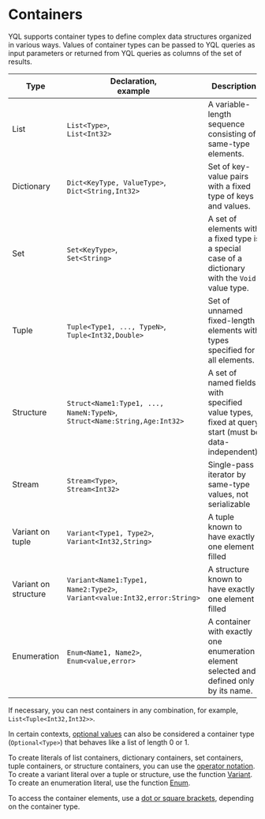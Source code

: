 # Containers

YQL supports container types to define complex data structures organized in various ways.
Values of container types can be passed to YQL queries as input parameters or returned from YQL queries as columns of the set of results.

<!-- Container types cannot be used as data types for table columns. -->

| Type | Declaration,<br/>example | Description |
| ------------ | ---------------- | ------------- |
| List | `List<Type>`,<br/>`List<Int32>` | A variable-length sequence consisting of same-type elements. |
| Dictionary | `Dict<KeyType, ValueType>`,<br/>`Dict<String,Int32>` | Set of key-value pairs with a fixed type of keys and values. |
| Set | `Set<KeyType>`,<br/>`Set<String>` | A set of elements with a fixed type is a special case of a dictionary with the `Void` value type. |
| Tuple | `Tuple<Type1, ..., TypeN>`,<br/>`Tuple<Int32,Double>` | Set of unnamed fixed-length elements with types specified for all elements. |
| Structure | `Struct<Name1:Type1, ..., NameN:TypeN>`,<br/> `Struct<Name:String,Age:Int32>` | A set of named fields with specified value types, fixed at query start (must be data-independent). |
| Stream | `Stream<Type>`,<br/> `Stream<Int32>` | Single-pass iterator by same-type values, not serializable |
| Variant on tuple | `Variant<Type1, Type2>`,<br/> `Variant<Int32,String>` | A tuple known to have exactly one element filled |
| Variant on structure | `Variant<Name1:Type1, Name2:Type2>`,<br/>`Variant<value:Int32,error:String>` | A structure known to have exactly one element filled |
| Enumeration | `Enum<Name1, Name2>`,<br/>`Enum<value,error>` | A container with exactly one enumeration element selected and defined only by its name. |

If necessary, you can nest containers in any combination, for example, `List<Tuple<Int32,Int32>>`.

In certain contexts, [optional values](optional.md) can also be considered a container type (`Optional<Type>`) that behaves like a list of length 0 or 1.

To create literals of list containers, dictionary containers, set containers, tuple containers, or structure containers, you can use the [operator notation](../builtins/basic.md#containerliteral).
To create a variant literal over a tuple or structure, use the function [Variant](../builtins/basic.md#variant).
To create an enumeration literal, use the function [Enum](../builtins/basic.md#enum).

To access the container elements, use a [dot or square brackets](../syntax/expressions.md#items-access), depending on the container type.
